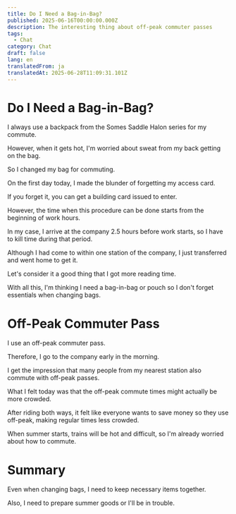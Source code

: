 ```yaml
---
title: Do I Need a Bag-in-Bag?
published: 2025-06-16T00:00:00.000Z
description: The interesting thing about off-peak commuter passes
tags:
  - Chat
category: Chat
draft: false
lang: en
translatedFrom: ja
translatedAt: 2025-06-28T11:09:31.101Z
---
```

# Do I Need a Bag-in-Bag?

I always use a backpack from the Somes Saddle Halon series for my commute.

However, when it gets hot, I'm worried about sweat from my back getting on the bag.

So I changed my bag for commuting.

On the first day today, I made the blunder of forgetting my access card.

If you forget it, you can get a building card issued to enter.

However, the time when this procedure can be done starts from the beginning of work hours.

In my case, I arrive at the company 2.5 hours before work starts, so I have to kill time during that period.

Although I had come to within one station of the company, I just transferred and went home to get it.

Let's consider it a good thing that I got more reading time.

With all this, I'm thinking I need a bag-in-bag or pouch so I don't forget essentials when changing bags.


# Off-Peak Commuter Pass

I use an off-peak commuter pass.

Therefore, I go to the company early in the morning.

I get the impression that many people from my nearest station also commute with off-peak passes.

What I felt today was that the off-peak commute times might actually be more crowded.

After riding both ways, it felt like everyone wants to save money so they use off-peak, making regular times less crowded.

When summer starts, trains will be hot and difficult, so I'm already worried about how to commute.


# Summary

Even when changing bags, I need to keep necessary items together.

Also, I need to prepare summer goods or I'll be in trouble.
